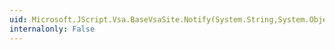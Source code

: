```yaml
---
uid: Microsoft.JScript.Vsa.BaseVsaSite.Notify(System.String,System.Object)
internalonly: False
---
```

